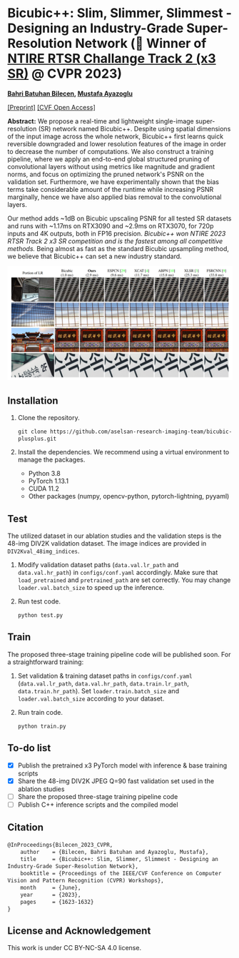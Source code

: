 # Bicubic++: Slim, Slimmer, Slimmest - Designing an Industry-Grade Super-Resolution Network (:rocket: Winner of [NTIRE RTSR Challange Track 2 (x3 SR)](https://codalab.lisn.upsaclay.fr/competitions/10228) @ CVPR 2023)

**[Bahri Batuhan Bilecen](https://scholar.google.com/citations?user=4GUU0H4AAAAJ), [Mustafa Ayazoglu](https://scholar.google.com/citations?hl=tr&user=72SEpzAAAAAJ)**

 [\[Preprint\]](https://arxiv.org/abs/2305.02126)
 [\[CVF Open Access\]](https://openaccess.thecvf.com/content/CVPR2023W/NTIRE/html/Bilecen_Bicubic_Slim_Slimmer_Slimmest_-_Designing_an_Industry-Grade_Super-Resolution_Network_CVPRW_2023_paper.html)
 
**Abstract:** We propose a real-time and lightweight single-image super-resolution (SR) network named Bicubic++. Despite using spatial dimensions of the input image across the whole network, Bicubic++ first learns quick reversible downgraded and lower resolution features of the image in order to decrease the number of computations. We also construct a training pipeline, where we apply an end-to-end global structured pruning of convolutional layers without using metrics like magnitude and gradient norms, and focus on optimizing the pruned network's PSNR on the validation set. Furthermore, we have experimentally shown that the bias terms take considerable amount of the runtime while increasing PSNR marginally, hence we have also applied bias removal to the convolutional layers. 

Our method adds ~1dB on Bicubic upscaling PSNR for all tested SR datasets and runs with ~1.17ms on RTX3090 and ~2.9ms on RTX3070, for 720p inputs and 4K outputs, both in FP16 precision. *Bicubic++ won NTIRE 2023 RTSR Track 2 x3 SR competition and is the fastest among all competitive methods.* Being almost as fast as the standard Bicubic upsampling method, we believe that Bicubic++ can set a new industry standard.


![teaser](/figures/teaser.png)

## Installation 
1. Clone the repository.
       
       git clone https://github.com/aselsan-research-imaging-team/bicubic-plusplus.git
2. Install the dependencies. We recommend using a virtual environment to manage the packages.
    * Python 3.8
    * PyTorch 1.13.1
    * CUDA 11.2
    * Other packages (numpy, opencv-python, pytorch-lightning, pyyaml)
      
## Test
The utilized dataset in our ablation studies and the validation steps is the 48-img DIV2K validation dataset. The image indices are provided in `DIV2Kval_48img_indices`.

1. Modify validation dataset paths (`data.val.lr_path` and `data.val.hr_path`) in `configs/conf.yaml` accordingly. Make sure that `load_pretrained` and `pretrained_path` are set correctly. You may change `loader.val.batch_size` to speed up the inference.
2. Run test code.
       
       python test.py
## Train
The proposed three-stage training pipeline code will be published soon. For a straightforward training:

1. Set validation & training dataset paths in `configs/conf.yaml` (`data.val.lr_path`, `data.val.hr_path`, `data.train.lr_path`, `data.train.hr_path`). Set `loader.train.batch_size` and `loader.val.batch_size` according to your dataset.
2. Run train code.

       python train.py

## To-do list
- [x] Publish the pretrained x3 PyTorch model with inference & base training scripts
- [x] Share the 48-img DIV2K JPEG Q=90 fast validation set used in the ablation studies
- [ ] Share the proposed three-stage training pipeline code
- [ ] Publish C++ inference scripts and the compiled model

## Citation

    @InProceedings{Bilecen_2023_CVPR,
        author    = {Bilecen, Bahri Batuhan and Ayazoglu, Mustafa},
        title     = {Bicubic++: Slim, Slimmer, Slimmest - Designing an Industry-Grade Super-Resolution Network},
        booktitle = {Proceedings of the IEEE/CVF Conference on Computer Vision and Pattern Recognition (CVPR) Workshops},
        month     = {June},
        year      = {2023},
        pages     = {1623-1632}
    }

## License and Acknowledgement

This work is under CC BY-NC-SA 4.0 license.
